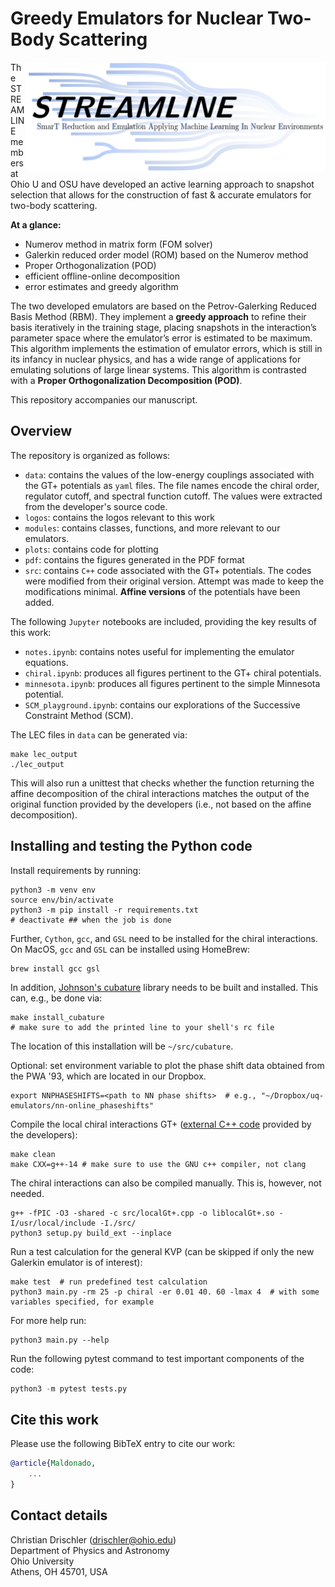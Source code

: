 # Greedy Emulators for Nuclear Two-Body Scattering

<p><img align="right" width="480" src="./logos/streamline.png">
The STREAMLINE members at Ohio U and OSU have developed an active learning approach to snapshot selection that allows for the construction of fast & accurate emulators for two-body scattering.</p>

**At a glance:**   
* Numerov method in matrix form (FOM solver)
* Galerkin reduced order model (ROM) based on the Numerov method
* Proper Orthogonalization (POD)
* efficient offline-online decomposition
* error estimates and greedy algorithm

The two developed emulators are based on the Petrov-Galerking Reduced Basis Method (RBM). They implement a **greedy approach** to refine their basis iteratively in the training stage, placing snapshots in the interaction’s parameter space where the emulator’s error is estimated to be maximum.  This algorithm implements the estimation of emulator errors, which is still in its infancy in nuclear physics, and has a wide range of applications for emulating solutions of large linear systems. 
This algorithm is contrasted with a **Proper Orthogonalization Decomposition (POD)**.

This repository accompanies our manuscript.


## Overview

The repository is organized as follows:

* `data`: contains the values of the low-energy couplings associated with the GT+ potentials as `yaml` files. The file names encode the chiral order, regulator cutoff, and spectral function cutoff. The values were extracted from the developer's source code. 
* `logos`: contains the logos relevant to this work
* `modules`: contains classes, functions, and more relevant to our emulators.
* `plots`: contains code for plotting
* `pdf`: contains the figures generated in the PDF format
* `src`: contains `C++` code associated with the GT+ potentials. The codes were modified from their original version. Attempt was made to keep the modifications minimal. **Affine versions** of the potentials have been added.
  
The following `Jupyter` notebooks are included, providing the key results of this work:

* `notes.ipynb`: contains notes useful for implementing the emulator equations.
* `chiral.ipynb`: produces all figures pertinent to the GT+ chiral potentials.
* `minnesota.ipynb`: produces all figures pertinent to the simple Minnesota potential.
* `SCM_playground.ipynb`: contains our explorations of the Successive Constraint Method (SCM).
  

The LEC files in `data` can be generated via:
```shell
make lec_output
./lec_output
```
This will also run a unittest that checks whether the function returning the affine decomposition of the chiral interactions matches the output of the original function provided by the developers (i.e., not based on the affine decomposition).

## Installing and testing the Python code

Install requirements by running:
```shell
python3 -m venv env
source env/bin/activate
python3 -m pip install -r requirements.txt
# deactivate ## when the job is done
```
Further, `Cython`, `gcc`, and `GSL` need to be installed for the chiral interactions. On MacOS, `gcc` and `GSL` can be installed using HomeBrew:
```shell
brew install gcc gsl
```

In addition, [Johnson's cubature](https://github.com/stevengj/cubature) library needs to be built and installed. This can, e.g., be done via:

```shell
make install_cubature
# make sure to add the printed line to your shell's rc file
```

The location of this installation will be `~/src/cubature`.

Optional: set environment variable to plot the phase shift data obtained from the PWA '93, which are located in our Dropbox.
```shell
export NNPHASESHIFTS=<path to NN phase shifts>  # e.g., "~/Dropbox/uq-emulators/nn-online_phaseshifts"
```

Compile the local chiral interactions GT+ ([external C++ code](src/localGt+.cpp) provided by the developers):
```shell
make clean
make CXX=g++-14 # make sure to use the GNU c++ compiler, not clang
```

The chiral interactions can also be compiled manually. This is, however, not needed.
```shell
g++ -fPIC -O3 -shared -c src/localGt+.cpp -o liblocalGt+.so -I/usr/local/include -I./src/
python3 setup.py build_ext --inplace
```

Run a test calculation for the general KVP (can be skipped if only the new Galerkin emulator is of interest):

```shell
make test  # run predefined test calculation
python3 main.py -rm 25 -p chiral -er 0.01 40. 60 -lmax 4  # with some variables specified, for example
```

For more help run:
```shell
python3 main.py --help
```
Run the following pytest command to test important components of the code:

```python
python3 -m pytest tests.py
```

## Cite this work

Please use the following BibTeX entry to cite our work:

```bibtex
@article{Maldonado,
    ...
}
```

## Contact details

Christian Drischler (<drischler@ohio.edu>)  
Department of Physics and Astronomy   
Ohio University  
Athens, OH 45701, USA 
